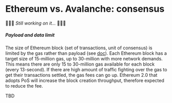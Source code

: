 # Ethereum vs. Avalanche: consensus

🚧👷🚧 *Still working on it...* 🚧👷🚧

##### Payload and data limit

The size of Ethereum block (set of transactions, unit of consensus) is limited by the gas rather than payload (see [doc](https://ethereum.org/en/developers/docs/blocks/)). Each Ethereum block has a target size of 15-million gas, up to 30-million with more network demands. This means there are only 15 to 30-million gas available for each block (every 13-second). If there are high amount of traffic fighting over the gas to get their transactions settled, the gas fees can go up. Ethereum 2.0 that adopts PoS will increase the block creation throughput, therefore expected to reduce the fee.

TBD
